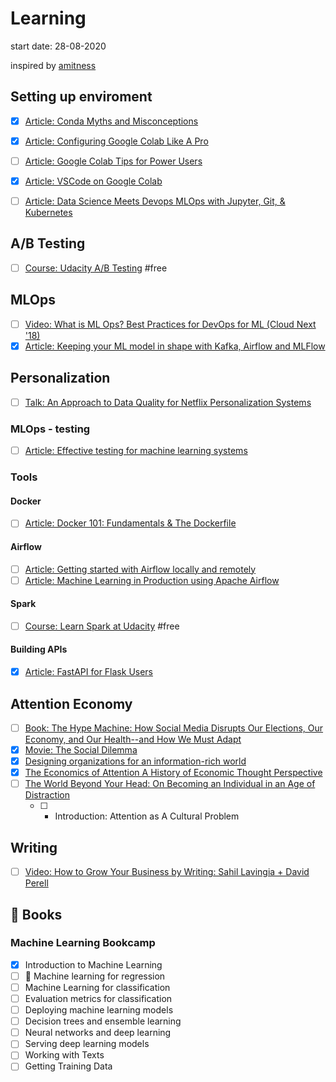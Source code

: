 # Learning


start date: 28-08-2020

inspired by [amitness](https://github.com/amitness/learning/)

## Setting up enviroment
- [x] [Article: Conda Myths and Misconceptions](https://jakevdp.github.io/blog/2016/08/25/conda-myths-and-misconceptions/)
- [x] [Article: Configuring Google Colab Like A Pro](https://medium.com/@robertbracco1/configuring-google-colab-like-a-pro-d61c253f7573)
- [ ] [Article: Google Colab Tips for Power Users](https://amitness.com/2020/06/google-colaboratory-tips/)
- [x] [Article: VSCode on Google Colab](https://amitness.com/vscode-on-colab/) 
- [ ] [Article: Data Science Meets Devops MLOps with Jupyter, Git, & Kubernetes](https://blog.kubeflow.org/mlops/)


## A/B Testing
- [ ] [Course: Udacity A/B Testing](https://www.udacity.com/course/ab-testing--ud257) #free

## MLOps
- [ ] [Video: What is ML Ops? Best Practices for DevOps for ML (Cloud Next '18)](https://www.youtube.com/watch?v=_jnhXzY1HCw)
- [x] [Article: Keeping your ML model in shape with Kafka, Airflow and MLFlow](https://medium.com/vantageai/keeping-your-ml-model-in-shape-with-kafka-airflow-and-mlflow-143d20024ba6)

## Personalization
- [ ] [Talk: An Approach to Data Quality for Netflix Personalization Systems](https://databricks.com/session_na20/an-approach-to-data-quality-for-netflix-personalization-systems)

### MLOps - testing
- [ ] [Article: Effective testing for machine learning systems](https://www.jeremyjordan.me/testing-ml/)

### Tools

#### Docker
- [ ] [Article: Docker 101: Fundamentals & The Dockerfile](https://itnext.io/docker-101-fundamentals-the-dockerfile-b33b59d0f14b?gi=a7ded733c6d2)
#### Airflow
- [ ] [Article: Getting started with Airflow locally and remotely](https://towardsdatascience.com/getting-started-with-airflow-locally-and-remotely-d068df7fcb4)
- [ ] [Article: Machine Learning in Production using Apache Airflow](https://towardsdatascience.com/machine-learning-in-production-using-apache-airflow-91d25a4d8152)

#### Spark
- [ ] [Course: Learn Spark at Udacity](https://www.udacity.com/course/learn-spark-at-udacity--ud2002) #free

#### Building APIs
- [x] [Article: FastAPI for Flask Users](https://amitness.com/2020/06/fastapi-vs-flask/)


## Attention Economy
- [ ] [Book: The Hype Machine: How Social Media Disrupts Our Elections, Our Economy, and Our Health--and How We Must Adapt](https://www.amazon.com/Hype-Machine-Disrupts-Elections-Health/dp/0525574514)
- [x] [Movie: The Social Dilemma](https://www.rottentomatoes.com/m/the_social_dilemma)
- [x] [Designing organizations for an information-rich world](https://digitalcollections.library.cmu.edu/awweb/awarchive?type=file&item=33748)
- [x] [The Economics of Attention A History of Economic Thought Perspective](https://journals.openedition.org/oeconomia/1139?lang=en#tocto2n1)
- [ ] [The World Beyond Your Head: On Becoming an Individual in an Age of Distraction](https://www.amazon.com/World-Beyond-Your-Head-Distraction-ebook/dp/B00O0G1A6S)
    - [ ] - Introduction: Attention as A Cultural Problem 

## Writing
- [ ] [Video: How to Grow Your Business by Writing: Sahil Lavingia + David Perell](https://www.youtube.com/watch?v=grXrGaT7DLw&feature=youtu.be)



## 🚧 Books

### Machine Learning Bookcamp
- [x] Introduction to Machine Learning
- [ ] 🚧 Machine learning for regression 
- [ ] Machine Learning for classification
- [ ] Evaluation metrics for classification
- [ ] Deploying machine learning models
- [ ] Decision trees and ensemble learning
- [ ] Neural networks and deep learning
- [ ] Serving deep learning models
- [ ] Working with Texts
- [ ] Getting Training Data